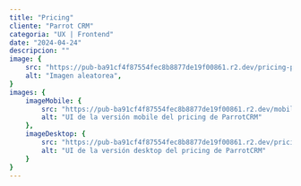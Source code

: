 ```yaml
---
title: "Pricing"
cliente: "Parrot CRM"
categoria: "UX | Frontend"
date: "2024-04-24"
descripcion: ""
image: {
    src: "https://pub-ba91cf4f87554fec8b8877de19f00861.r2.dev/pricing-parrot-portada.webp",
    alt: "Imagen aleatorea",
}
images: {
    imageMobile: {
        src: "https://pub-ba91cf4f87554fec8b8877de19f00861.r2.dev/mobile-pricing-parrot.webp",
        alt: "UI de la versión mobile del pricing de ParrotCRM"
    },
    imageDesktop: {
        src: "https://pub-ba91cf4f87554fec8b8877de19f00861.r2.dev/pricing-parrot.webp",
        alt: "UI de la versión desktop del pricing de ParrotCRM"
    }
}
---
```


